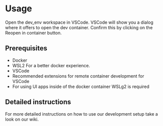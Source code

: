 # Usage

Open the dev_env workspace in VSCode.
VSCode will show you a dialog where it offers to open the dev container. Confirm this by clicking on the Reopen in container button.

## Prerequisites

* Docker
* WSL2 For a better docker experience.
* VSCode
* Recommended extensions for remote container development for VSCode
* For using UI apps inside of the docker container WSLg2 is required

## Detailed instructions

For more detailed instructions on how to use our development setup take a look on our wiki.
